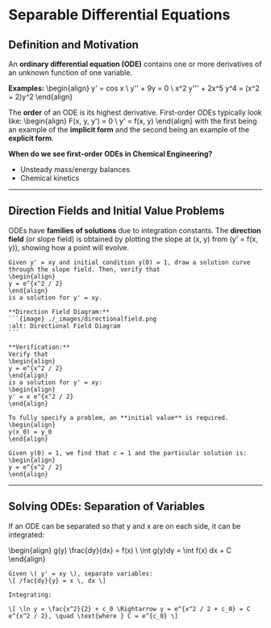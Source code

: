 # Separable Differential Equations
## Definition and Motivation

An **ordinary differential equation (ODE)** contains one or more derivatives of an unknown function of one variable.

**Examples:**
\begin{align} 
y' = cos x \\
y'' + 9y = 0 \\
x^2 y''' + 2x^5 y^4 = (x^2 + 2)y^2
\end{align}
                                                                                                                  
The **order** of an ODE is its highest derivative. First-order ODEs typically look like:
\begin{align}
F(x, y, y') = 0 \\
y' = f(x, y)
\end{align}
with the first being an example of the **implicit form** and the second being an example of the **explicit form**.

**When do we see first-order ODEs in Chemical Engineering?**
- Unsteady mass/energy balances
- Chemical kinetics

---

## Direction Fields and Initial Value Problems

ODEs have **families of solutions** due to integration constants. The **direction field** (or slope field) is obtained by plotting the slope at (x, y) from (y' = f(x, y)), showing how a point will evolve.

````{example} Initial Value Problem
Given y' = xy and initial condition y(0) = 1, draw a solution curve through the slope field. Then, verify that
\begin{align}
y = e^{x^2 / 2}
\end{align}
is a solution for y' = xy.

**Direction Field Diagram:**
```{image} ./_images/directionalfield.png
:alt: Directional Field Diagram
```

**Verification:**
Verify that
\begin{align}
y = e^{x^2 / 2}
\end{align} 
is a solution for y' = xy:
\begin{align}
y' = x e^{x^2 / 2}
\end{align}

To fully specify a problem, an **initial value** is required.
\begin{align}
y(x_0) = y_0
\end{align}

Given y(0) = 1, we find that c = 1 and the particular solution is:
\begin{align}
y = e^{x^2 / 2}
\end{align}
````

___

## Solving ODEs: Separation of Variables

If an ODE can be separated so that y and x are on each side, it can be integrated:

\begin{align}
g(y) \frac{dy}{dx} = f(x) \\
\int g(y)dy = \int f(x) dx + C
\end{align}

````{example}
Given \( y' = xy \), separate variables:
\[ /fac{dy}{y} = x \, dx \]

Integrating:

\[ \ln y = \fac{x^2}{2} + c_0 \Rightarrow y = e^{x^2 / 2 + c_0} = C e^{x^2 / 2}, \quad \text{where } C = e^{c_0} \]
````